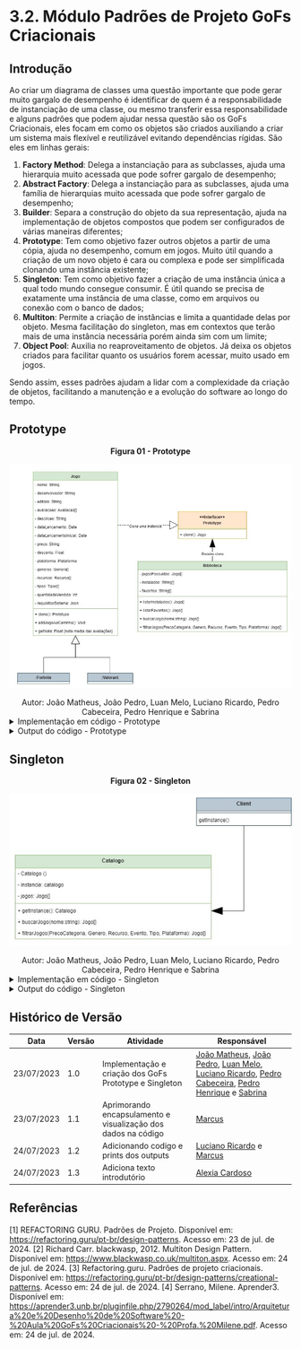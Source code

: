 # 3.2. Módulo Padrões de Projeto GoFs Criacionais

## Introdução

Ao criar um diagrama de classes uma questão importante que pode gerar muito gargalo de desempenho é identificar de quem é a responsabilidade de instanciação de uma classe, ou mesmo transferir essa responsabilidade e alguns padrões que podem ajudar nessa questão são os GoFs Criacionais, eles focam em como os objetos são criados auxiliando a criar um sistema mais flexível e reutilizável evitando dependências rígidas. São eles em linhas gerais:

1. **Factory Method**: Delega a instanciação para as subclasses, ajuda uma hierarquia muito acessada que pode sofrer gargalo de desempenho;
2. **Abstract Factory**: Delega a instanciação para as subclasses, ajuda uma família de hierarquias muito acessada que pode sofrer gargalo de desempenho;
3. **Builder**: Separa a construção do objeto da sua representação, ajuda na implementação de objetos compostos que podem ser configurados de várias maneiras diferentes;
4. **Prototype**: Tem como objetivo fazer outros objetos a partir de uma cópia, ajuda no desempenho, comum em jogos. Muito útil quando a criação de um novo objeto é cara ou complexa e pode ser simplificada clonando uma instância existente;
5. **Singleton**: Tem como objetivo fazer a criação de uma instância única a qual todo mundo consegue consumir. É útil quando se precisa de exatamente uma instância de uma classe, como em arquivos ou conexão com o banco de dados;
6. **Multiton**: Permite a criação de instâncias e limita a quantidade delas por objeto. Mesma facilitação do singleton, mas em contextos que terão mais de uma instância necessária porém ainda sim com um limite;
7. **Object Pool**: Auxilia no reaproveitamento de objetos. Já deixa os objetos criados para facilitar quanto os usuários forem acessar, muito usado em jogos.

Sendo assim, esses padrões ajudam a lidar com a complexidade da criação de objetos, facilitando a manutenção e a evolução do software ao longo do tempo.

## Prototype

<center><strong>Figura 01 - Prototype</strong></center>

<center>

![gof_prototype](../assets/gof/prototype.png)

</center>

<div style="text-align:center;">
Autor: João Matheus, João Pedro, Luan Melo, Luciano Ricardo, Pedro Cabeceira, Pedro Henrique e Sabrina
</div>

<details>
    <summary>Implementação em código - Prototype</summary>

![gof_prototype](../assets/gof/prototypeCode.png)

</details>

<details>
    <summary>Output do código - Prototype</summary>

![gof_prototype](../assets/gof/prototypeRun.png)

</details>

## Singleton

<center><strong>Figura 02 - Singleton</strong></center>

<center>

![gof_singleton](../assets/gof/singleton.png)

</center>

<div style="text-align:center;">
Autor: João Matheus, João Pedro, Luan Melo, Luciano Ricardo, Pedro Cabeceira, Pedro Henrique e Sabrina
</div>

<details>
    <summary>Implementação em código - Singleton</summary>

![gof_singleton](../assets/gof/singletonCode.png)

</details>

<details>
    <summary>Output do código - Singleton</summary>

![gof_singleton](../assets/gof/singletonRun.png)

</details>

## Histórico de Versão

| Data       | Versão | Atividade                                                     | Responsável                                                                                                                                                                                                                                                                                                                         |
| ---------- | ------ | ------------------------------------------------------------- | ----------------------------------------------------------------------------------------------------------------------------------------------------------------------------------------------------------------------------------------------------------------------------------------------------------------------------------- |
| 23/07/2023 | 1.0    | Implementação e criação dos GoFs Prototype e Singleton        | [João Matheus](https://github.com/JoaoSchmitz), [João Pedro](https://github.com/uMorbeck), [Luan Melo](https://github.com/luanmq), [Luciano Ricardo](https://github.com/l-ricardo), [Pedro Cabeceira](https://github.com/pkbceira03), [Pedro Henrique](https://github.com/phmelosilva) e [Sabrina](https://github.com/sabrinaberno) |
| 23/07/2023 | 1.1    | Aprimorando encapsulamento e visualização dos dados na código | [Marcus](https://github.com/marcusmartinss)                                                                                                                                                                                                                                                                                         |
| 24/07/2023 | 1.2    | Adicionando codigo e prints dos outputs                       | [Luciano Ricardo](https://github.com/l-ricardo) e [Marcus](https://github.com/marcusmartinss)                                                                                                                                                                                                                                       |
| 24/07/2023 | 1.3    | Adiciona texto introdutório                                   | [Alexia Cardoso](https://github.com/alexianaa)                                                                                                                                                                                                                                                                                      |

## Referências

[1] REFACTORING GURU. Padrões de Projeto. Disponível em: https://refactoring.guru/pt-br/design-patterns. Acesso em: 23 de jul. de 2024.
[2] Richard Carr. blackwasp, 2012. Multiton Design Pattern. Disponível em: https://www.blackwasp.co.uk/multiton.aspx. Acesso em: 24 de jul. de 2024.
[3] Refactoring.guru. Padrões de projeto criacionais. Disponível em: https://refactoring.guru/pt-br/design-patterns/creational-patterns. Acesso em: 24 de jul. de 2024. 
[4] Serrano, Milene. Aprender3. Disponível em: https://aprender3.unb.br/pluginfile.php/2790264/mod_label/intro/Arquitetura%20e%20Desenho%20de%20Software%20-%20Aula%20GoFs%20Criacionais%20-%20Profa.%20Milene.pdf. Acesso em: 24 de jul. de 2024.  
